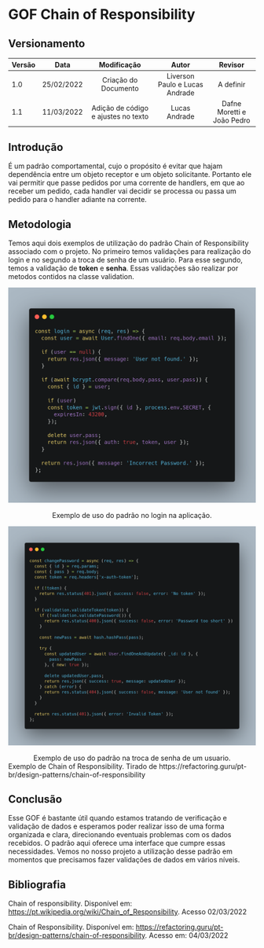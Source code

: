# GOF Chain of Responsibility

## Versionamento

| Versão | Data       | Modificação          | Autor                        |Revisor|
| ------ | :--------: | :------------------: | :--------------------------: | :---: |
| 1.0    | 25/02/2022 | Criação do Documento | Liverson Paulo e Lucas Andrade | A definir |
| 1.1    | 11/03/2022 | Adição de código e ajustes no texto | Lucas Andrade | Dafne Moretti e João Pedro |

## Introdução

É um padrão comportamental, cujo o propósito é evitar que hajam dependência entre um objeto receptor e um objeto solicitante. Portanto ele vai permitir que passe pedidos por uma corrente de handlers, em que ao receber um pedido, cada handler vai decidir se processa ou passa um pedido para o handler adiante na corrente.

## Metodologia

Temos aqui dois exemplos de utilização do padrão Chain of Responsibility associado com o projeto. No primeiro temos validações para realização do login e no segundo a troca de senha de um usuário. Para esse segundo, temos a validação de **token** e **senha**. Essas validações são realizar por metodos contidos na classe validation.

![Chain of Responsibility Example 1](../../assets/images/gof-chain-of-responsability-example.png)
<figcaption style="text-align: center">Exemplo de uso do padrão no login na aplicação. </figcaption>

![Chain of Responsibility Example 2](../../assets/images/gof-chain-of-responsability-example2.png)
<figcaption style="text-align: center">Exemplo de uso do padrão na troca de senha de um usuario. </figcaption>

<figcaption> Exemplo de Chain of Responsibility. Tirado de https://refactoring.guru/pt-br/design-patterns/chain-of-responsibility<figcaption>

## Conclusão

Esse GOF é bastante útil quando estamos tratando de verificação e validação de dados e esperamos poder realizar isso de uma forma organizada e clara, direcionando eventuais problemas com os dados recebidos. O padrão aqui oferece uma interface que cumpre essas necessidades. Vemos no nosso projeto a utilização desse padrão em momentos que precisamos fazer validações de dados em vários níveis.

## Bibliografia

Chain of responsibility. Disponível em: https://pt.wikipedia.org/wiki/Chain_of_Responsibility. Acesso 02/03/2022

Chain of Responsibility. Disponível em: https://refactoring.guru/pt-br/design-patterns/chain-of-responsibility.  Acesso em: 04/03/2022
